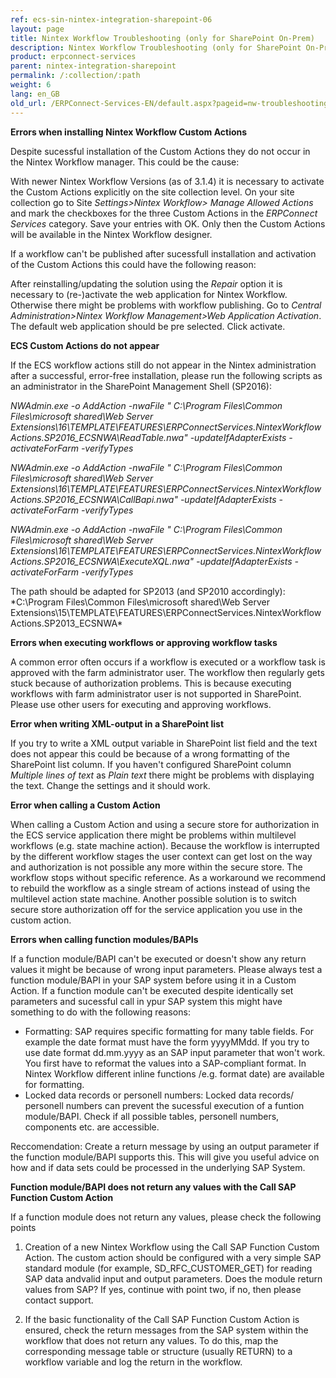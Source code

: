 ```yaml
---
ref: ecs-sin-nintex-integration-sharepoint-06
layout: page
title: Nintex Workflow Troubleshooting (only for SharePoint On-Prem)
description: Nintex Workflow Troubleshooting (only for SharePoint On-Prem)
product: erpconnect-services
parent: nintex-integration-sharepoint
permalink: /:collection/:path
weight: 6
lang: en_GB
old_url: /ERPConnect-Services-EN/default.aspx?pageid=nw-troubleshooting
---
```


**Errors when installing Nintex Workflow Custom Actions**

Despite sucessful installation of the Custom Actions they do not occur in the Nintex Workflow manager. This could be the cause:

With newer Nintex Workflow Versions (as of 3.1.4) it is necessary to activate the Custom Actions explicitly on the site collection level. On your site collection go to Site *Settings>Nintex Workflow> Manage Allowed Actions* and mark the checkboxes for the three Custom Actions in the *ERPConnect Services* category. Save your entries with OK. Only then the Custom Actions will be available in the Nintex Workflow designer.

If a workflow can't be published after sucessfull installation and activation of the Custom Actions this could have the following reason:

After reinstalling/updating the solution using the *Repair* option it is necessary to (re-)activate the web application for Nintex Workflow. Otherwise there might be problems with workflow publishing. Go to *Central Administration>Nintex Workflow Management>Web Application Activation*. The default web application should be pre selected. Click activate.   

**ECS Custom Actions do not appear** 

If the ECS workflow actions still do not appear in the Nintex administration after a successful, error-free installation, please run the following scripts as an administrator in the SharePoint Management Shell (SP2016):


*NWAdmin.exe -o AddAction -nwaFile " C:\Program Files\Common Files\microsoft shared\Web Server Extensions\16\TEMPLATE\FEATURES\ERPConnectServices.NintexWorkflowActions.SP2016_ECSNWA\ReadTable.nwa" -updateIfAdapterExists -activateForFarm -verifyTypes*

*NWAdmin.exe -o AddAction -nwaFile " C:\Program Files\Common Files\microsoft shared\Web Server Extensions\16\TEMPLATE\FEATURES\ERPConnectServices.NintexWorkflowActions.SP2016_ECSNWA\CallBapi.nwa" -updateIfAdapterExists -activateForFarm -verifyTypes*

*NWAdmin.exe -o AddAction -nwaFile " C:\Program Files\Common Files\microsoft shared\Web Server Extensions\16\TEMPLATE\FEATURES\ERPConnectServices.NintexWorkflowActions.SP2016_ECSNWA\ExecuteXQL.nwa" -updateIfAdapterExists -activateForFarm -verifyTypes*

The path should be adapted for SP2013 (and SP2010 accordingly):<br>
*C:\Program Files\Common Files\microsoft shared\Web Server Extensions\15\TEMPLATE\FEATURES\ERPConnectServices.NintexWorkflowActions.SP2013_ECSNWA\*


**Errors when executing workflows or approving workflow tasks**

A common error often occurs if a workflow is executed or a workflow task is approved with the farm administrator user. The workflow then regularly gets stuck because of authorization problems. This is because executing workflows with farm administrator user is not supported in SharePoint. Please use other users for executing and approving workflows. 


**Error when writing XML-output in a SharePoint list**

If you try to write a XML output variable in SharePoint list field and the text does not appear this could be because of a wrong formatting of the SharePoint list column. If you haven't configured SharePoint column *Multiple lines of text* as *Plain text* there might be problems with displaying the text. Change the settings and it should work. 

**Error when calling a Custom Action**

When calling a Custom Action and using a secure store for authorization in the ECS service application there might be problems within multilevel workflows (e.g. state machine action). Because the workflow is interrupted by the different workflow stages the user context can get lost on the way and authorization is not possible any more within the secure store. The workflow stops without specific reference. As a workaround we recommend to rebuild the workflow as a single stream of actions instead of using the multilevel action state machine. Another possible solution is to switch secure store authorization off for the service application you use in the custom action.    

**Errors when calling function modules/BAPIs**

If a function module/BAPI can't be executed or doesn't show any return values it might be because of wrong input parameters. Please always test a function module/BAPI in your SAP system before using it in a Custom Action. If a function module can't be executed despite identically set parameters and sucessful call in ypur SAP system this might have something to do with the following reasons: 

- Formatting: SAP requires specific formatting for many table fields. For example the date format must have the form yyyyMMdd. If you try to use date format dd.mm.yyyy as an SAP input parameter that won't work. You first have to reformat the values into a SAP-compliant format. In Nintex Workflow different inline functions /e.g. format date) are available for formatting.
- Locked data records or personell numbers: Locked data records/ personell numbers can prevent the sucessful execution of a funtion module/BAPI. Check if  all possible tables, personell numbers, components etc. are accessible.   

Reccomendation: Create a return message by using an output parameter if the function module/BAPI supports this. This will give you useful advice on how and if data sets could be processed in the underlying SAP System. 

**Function module/BAPI does not return any values with the Call SAP Function Custom Action**

If a function module does not return any values, please check the following points

1. Creation of a new Nintex Workflow using the Call SAP Function Custom Action. The custom action should be configured with a very simple SAP standard module (for example, SD_RFC_CUSTOMER_GET) for reading SAP data andvalid input and output parameters. Does the module return values from SAP? If yes, continue with point two, if no, then please contact support.

2. If the basic functionality of the Call SAP Function Custom Action is ensured, check the return messages from the SAP system within the workflow that does not return any values. To do this, map the corresponding message table or structure (usually RETURN) to a workflow variable and log the return in the workflow.   
